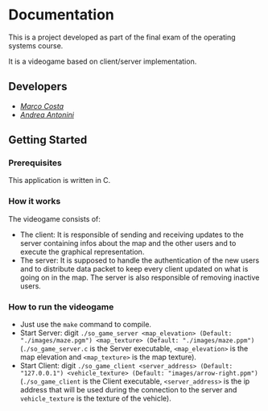 # Documentation

This is a project developed as part of the final exam of the operating systems course.

It is a videogame based on client/server implementation.

## Developers
* [*Marco Costa*](https://github.com/marco-96)
* [*Andrea Antonini*](https://github.com/AndreaAntonini)

## Getting Started

### Prerequisites

This application is written in C.

### How it works
The videogame consists of:
- The client: It is responsible of sending and receiving updates to the server containing infos about the map and the other users and to execute the graphical representation.
- The server: It is supposed to handle the authentication of the new users and to distribute data packet to keep every client updated on what is going on in the map. The server is also responsible of removing inactive users.

### How to run the videogame
- Just use the `make` command to compile.
- Start Server: digit `./so_game_server <map_elevation> (Default: "./images/maze.pgm") <map_texture> (Default: "./images/maze.ppm")` (`./so_game_server.c` is the Server executable, `<map_elevation>` is the map elevation and `<map_texture>` is the map texture).
- Start Client: digit `./so_game_client <server_address> (Default: "127.0.0.1") <vehicle_texture> (Default: "images/arrow-right.ppm")` (`./so_game_client` is the Client executable, `<server_address>` is the ip address that will be used during the connection to the server and `vehicle_texture` is the texture of the vehicle).